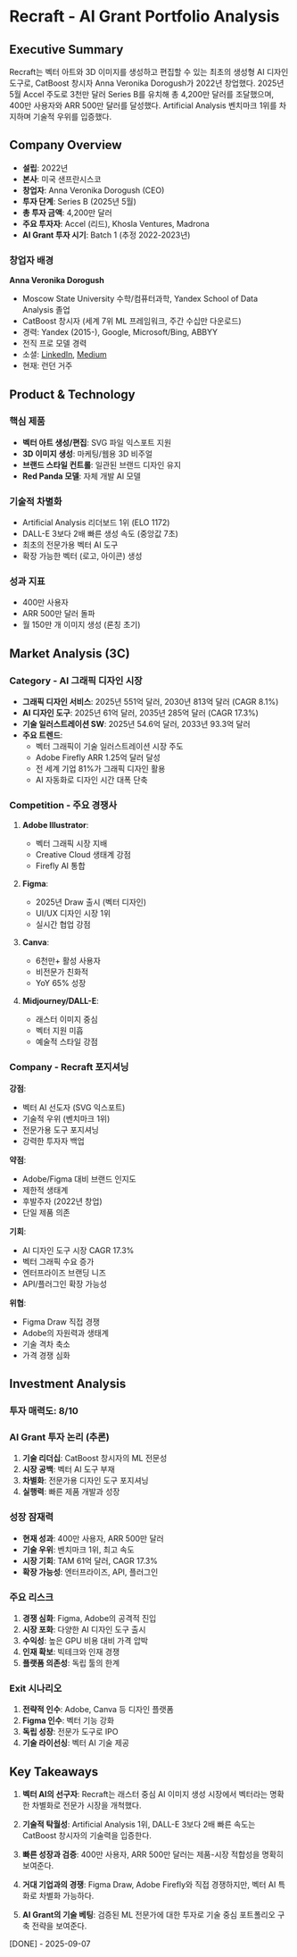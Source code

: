 # Recraft - AI Grant Portfolio Analysis

## Executive Summary
Recraft는 벡터 아트와 3D 이미지를 생성하고 편집할 수 있는 최초의 생성형 AI 디자인 도구로, CatBoost 창시자 Anna Veronika Dorogush가 2022년 창업했다. 2025년 5월 Accel 주도로 3천만 달러 Series B를 유치해 총 4,200만 달러를 조달했으며, 400만 사용자와 ARR 500만 달러를 달성했다. Artificial Analysis 벤치마크 1위를 차지하며 기술적 우위를 입증했다.

## Company Overview
- **설립**: 2022년
- **본사**: 미국 샌프란시스코
- **창업자**: Anna Veronika Dorogush (CEO)
- **투자 단계**: Series B (2025년 5월)
- **총 투자 금액**: 4,200만 달러
- **주요 투자자**: Accel (리드), Khosla Ventures, Madrona
- **AI Grant 투자 시기**: Batch 1 (추정 2022-2023년)

### 창업자 배경
**Anna Veronika Dorogush**
- Moscow State University 수학/컴퓨터과학, Yandex School of Data Analysis 졸업
- CatBoost 창시자 (세계 7위 ML 프레임워크, 주간 수십만 다운로드)
- 경력: Yandex (2015-), Google, Microsoft/Bing, ABBYY
- 전직 프로 모델 경력
- 소셜: [LinkedIn](https://www.linkedin.com/in/anna-veronika-dorogush-08739637/), [Medium](https://medium.com/@a.v.dorogush)
- 현재: 런던 거주

## Product & Technology

### 핵심 제품
- **벡터 아트 생성/편집**: SVG 파일 익스포트 지원
- **3D 이미지 생성**: 마케팅/웹용 3D 비주얼
- **브랜드 스타일 컨트롤**: 일관된 브랜드 디자인 유지
- **Red Panda 모델**: 자체 개발 AI 모델

### 기술적 차별화
- Artificial Analysis 리더보드 1위 (ELO 1172)
- DALL-E 3보다 2배 빠른 생성 속도 (중앙값 7초)
- 최초의 전문가용 벡터 AI 도구
- 확장 가능한 벡터 (로고, 아이콘) 생성

### 성과 지표
- 400만 사용자
- ARR 500만 달러 돌파
- 월 150만 개 이미지 생성 (론칭 초기)

## Market Analysis (3C)

### Category - AI 그래픽 디자인 시장
- **그래픽 디자인 서비스**: 2025년 551억 달러, 2030년 813억 달러 (CAGR 8.1%)
- **AI 디자인 도구**: 2025년 61억 달러, 2035년 285억 달러 (CAGR 17.3%)
- **기술 일러스트레이션 SW**: 2025년 54.6억 달러, 2033년 93.3억 달러
- **주요 트렌드**:
  - 벡터 그래픽이 기술 일러스트레이션 시장 주도
  - Adobe Firefly ARR 1.25억 달러 달성
  - 전 세계 기업 81%가 그래픽 디자인 활용
  - AI 자동화로 디자인 시간 대폭 단축

### Competition - 주요 경쟁사
1. **Adobe Illustrator**:
   - 벡터 그래픽 시장 지배
   - Creative Cloud 생태계 강점
   - Firefly AI 통합

2. **Figma**:
   - 2025년 Draw 출시 (벡터 디자인)
   - UI/UX 디자인 시장 1위
   - 실시간 협업 강점

3. **Canva**:
   - 6천만+ 활성 사용자
   - 비전문가 친화적
   - YoY 65% 성장

4. **Midjourney/DALL-E**:
   - 래스터 이미지 중심
   - 벡터 지원 미흡
   - 예술적 스타일 강점

### Company - Recraft 포지셔닝
**강점**:
- 벡터 AI 선도자 (SVG 익스포트)
- 기술적 우위 (벤치마크 1위)
- 전문가용 도구 포지셔닝
- 강력한 투자자 백업

**약점**:
- Adobe/Figma 대비 브랜드 인지도
- 제한적 생태계
- 후발주자 (2022년 창업)
- 단일 제품 의존

**기회**:
- AI 디자인 도구 시장 CAGR 17.3%
- 벡터 그래픽 수요 증가
- 엔터프라이즈 브랜딩 니즈
- API/플러그인 확장 가능성

**위협**:
- Figma Draw 직접 경쟁
- Adobe의 자원력과 생태계
- 기술 격차 축소
- 가격 경쟁 심화

## Investment Analysis

### 투자 매력도: 8/10

### AI Grant 투자 논리 (추론)
1. **기술 리더십**: CatBoost 창시자의 ML 전문성
2. **시장 공백**: 벡터 AI 도구 부재
3. **차별화**: 전문가용 디자인 도구 포지셔닝
4. **실행력**: 빠른 제품 개발과 성장

### 성장 잠재력
- **현재 성과**: 400만 사용자, ARR 500만 달러
- **기술 우위**: 벤치마크 1위, 최고 속도
- **시장 기회**: TAM 61억 달러, CAGR 17.3%
- **확장 가능성**: 엔터프라이즈, API, 플러그인

### 주요 리스크
1. **경쟁 심화**: Figma, Adobe의 공격적 진입
2. **시장 포화**: 다양한 AI 디자인 도구 출시
3. **수익성**: 높은 GPU 비용 대비 가격 압박
4. **인재 확보**: 빅테크와 인재 경쟁
5. **플랫폼 의존성**: 독립 툴의 한계

### Exit 시나리오
1. **전략적 인수**: Adobe, Canva 등 디자인 플랫폼
2. **Figma 인수**: 벡터 기능 강화
3. **독립 성장**: 전문가 도구로 IPO
4. **기술 라이선싱**: 벡터 AI 기술 제공

## Key Takeaways

1. **벡터 AI의 선구자**: Recraft는 래스터 중심 AI 이미지 생성 시장에서 벡터라는 명확한 차별화로 전문가 시장을 개척했다.

2. **기술적 탁월성**: Artificial Analysis 1위, DALL-E 3보다 2배 빠른 속도는 CatBoost 창시자의 기술력을 입증한다.

3. **빠른 성장과 검증**: 400만 사용자, ARR 500만 달러는 제품-시장 적합성을 명확히 보여준다.

4. **거대 기업과의 경쟁**: Figma Draw, Adobe Firefly와 직접 경쟁하지만, 벡터 AI 특화로 차별화 가능하다.

5. **AI Grant의 기술 베팅**: 검증된 ML 전문가에 대한 투자로 기술 중심 포트폴리오 구축 전략을 보여준다.

[DONE] - 2025-09-07